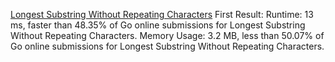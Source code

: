 
[Longest Substring Without Repeating Characters](https://leetcode.com/problems/longest-substring-without-repeating-characters/submissions/)
First Result: 
Runtime: 13 ms, faster than 48.35% of Go online submissions for Longest Substring Without Repeating Characters.
Memory Usage: 3.2 MB, less than 50.07% of Go online submissions for Longest Substring Without Repeating Characters.